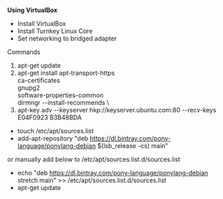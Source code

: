 **Using VirtualBox**

- Install VirtualBox
- Install Turnkey Linux Core
- Set networking to bridged adapter

Commands

1. apt-get update
2. apt-get install apt-transport-https \
     ca-certificates \
     gnupg2 \
     software-properties-common \
     dirmngr --install-recommends \
 3. apt-key adv --keyserver hkp://keyserver.ubuntu.com:80 --recv-keys E04F0923 B3B48BDA
 
 - touch /etc/apt/sources.list
 - add-apt-repository "deb https://dl.bintray.com/pony-language/ponylang-debian  $(lsb_release -cs) main"
 
 or manually add below to /etc/apt/sources.list.d/sources.list 
 
 - echo "deb https://dl.bintray.com/pony-language/ponylang-debian stretch main" >> /etc/apt/sources.list.d/sources.list
 - apt-get update







